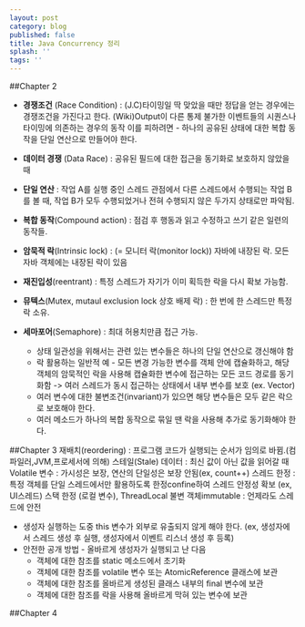 ```yaml
---
layout: post
category: blog
published: false
title: Java Concurrency 정리
splash: ''
tags: ''
---
```

##Chapter 2
- **경쟁조건** (Race Condition) : 
	(J.C)타이밍일 딱 맞았을 때만 정답을 얻는 경우에는 경쟁조건을 가진다고 한다.
	(Wiki)Output이 다른 통제 불가한 이벤트들의 시퀀스나 타이밍에 의존하는 경우의 동작
	이를 피하려면 - 하나의 공유된 상태에 대한 복합 동작을 단일 연산으로 만들어야 한다.
    
- **데이터 경쟁** (Data Race) : 공유된 필드에 대한 접근을 동기화로 보호하지 않았을 때 

- **단일 연산** : 작업 A를 실행 중인 스레드 관점에서 다른 스레드에서 수행되는 작업 B를 볼 때, 작업 B가 모두 수행되었거나 전혀 수행되지 않은 두가지 상태로만 파악됨.

- **복합 동작**(Compound action) : 점검 후 행동과 읽고 수정하고 쓰기 같은 일련의 동작들.

- **암묵적 락**(Intrinsic lock) : (= 모니터 락(monitor lock)) 자바에 내장된 락. 모든 자바 객체에는 내장된 락이 있음

- **재진입성**(reentrant) : 특정 스레드가 자기가 이미 획득한 락을 다시 확보 가능함.

- **뮤텍스**(Mutex, mutaul exclusion lock 상호 배제 락) : 한 번에 한 스레드만 특정 락 소유.

- **세마포어**(Semaphore) : 최대 허용치만큼 접근 가능.

  - 상태 일관성을 위해서는 관련 있는 변수들은 하나의 단일 연산으로 갱신해야 함
  - 락 활용하는 일반적 예 - 모든 변경 가능한 변수를 객체 안에 캡슐화하고, 해당 객체의 암묵적인 락을 사용해 캡슐화한 변수에 접근하는 모든 코드 경로를 동기화함 -> 여러 스레드가 동시 접근하는 상태에서 내부 변수를 보호 (ex. Vector)
  - 여러 변수에 대한 불변조건(invariant)가 있으면 해당 변수들은 모두 같은 락으로 보호해야 한다.
  - 여러 메소드가 하나의 복합 동작으로 묶일 땐 락을 사용해 추가로 동기화해야 한다.

##Chapter 3
재배치(reordering) : 프로그램 코드가 실행되는 순서가 임의로 바뀜.(컴파일러,JVM,프로세서에 의해)
스테일(Stale) 데이터 : 최신 값이 아닌 값을 읽어갈 때
Volatile 변수 : 가시성은 보장, 연산의 단일성은 보장 안됨(ex, count++)
스레드 한정 : 특정 객체를 단일 스레드에서만 활용하도록 한정confine하여 스레드 안정성 확보 (ex, UI스레드)
	스택 한정 (로컬 변수), ThreadLocal
불변 객체immutable : 언제라도 스레드에 안전

  - 생성자 실행하는 도중 this 변수가 외부로 유출되지 않게 해야 한다. (ex, 생성자에서 스레드 생성 후 실행, 생성자에서 이벤트 리스너 생성 후 등록)
  - 안전한 공개 방법 - 올바르게 생성자가 실행되고 난 다음
    - 객체에 대한 참조를 static 메소드에서 초기화
    - 객체에 대한 참조를 volatile 변수 또는 AtomicReference 클래스에 보관
    - 객체에 대한 참조를 올바르게 생성된 클래스 내부의 final 변수에 보관
    - 객체에 대한 참조를 락을 사용해 올바르게 막혀 있는 변수에 보관

##Chapter 4


